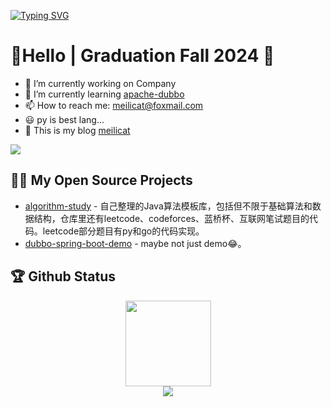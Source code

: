 [![Typing SVG](https://readme-typing-svg.demolab.com?font=Fira+Code&pause=1000&color=4AC4F7&random=false&width=490&lines=Hi%EF%BC%81+this+is+Iron+Buster's+github)](https://git.io/typing-svg)

<table>

# 🙋Hello | Graduation Fall 2024 👋

- 🔭 I’m currently working on Company
- 🌱 I’m currently learning [apache-dubbo](https://github.com/apache/dubbo)
- 📫 How to reach me: meilicat@foxmail.com
- 😃 py is best lang...
- 🍔 This is my blog [meilicat](https://blog.meilicat.top/)

<p>
  <a href="https://leetcode.cn/u/meilicat/">
    <img src="https://img.shields.io/badge/meilicat-Leetcode-green?style=for-the-badge&logo=leetcode">
  </a>
</p>

## 🤾‍♂️ My Open Source Projects

- [algorithm-study](https://github.com/Iron-Buster/algorithm-study) - 自己整理的Java算法模板库，包括但不限于基础算法和数据结构，仓库里还有leetcode、codeforces、蓝桥杯、互联网笔试题目的代码。leetcode部分题目有py和go的代码实现。
- [dubbo-spring-boot-demo](https://github.com/Iron-Buster/dubbo-spring-boot-demo) - maybe not just demo😂。

## 🏆 Github Status

<div align="center"> <img height="137px" src="https://github-readme-stats.vercel.app/api?username=Iron-Buster&hide_title=true&hide_border=true&show_icons=true&line_height=21&text_color=000&icon_color=000&bg_color=0,ea6161,ffc64d,fffc4d,52fa5a&theme=graywhite" /> </div>

<div align="center"> <img src="https://github-readme-stats.vercel.app/api/top-langs/?username=Iron-Buster&theme=transparent&layout=compact"> </div>



